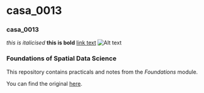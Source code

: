 # casa_0013
### casa_0013
_this is italicised_
**this is bold**
[link text](url)
![Alt text](image_location)

### Foundations of Spatial Data Science

This repository contains practicals and notes from the _Foundations_ module. 

You can find the original [here](https://jreades.github.io/fsds/).
